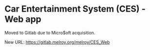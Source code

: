 Car Entertainment System (CES) - Web app
=======

Moved to Gitlab due to Micro$oft acquisition.

New URL: https://gitlab.melroy.org/melroy/CES_Web
